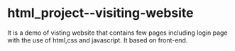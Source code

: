 # html_project--visiting-website
It is a demo of visting website that contains few pages including login page with the use of html,css and javascript.
It based on front-end.
